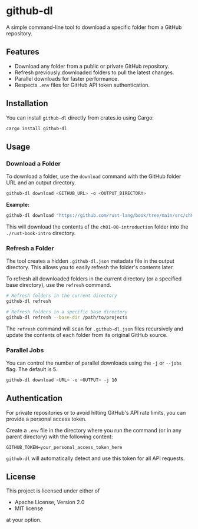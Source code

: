 # github-dl

A simple command-line tool to download a specific folder from a GitHub repository.

## Features

- Download any folder from a public or private GitHub repository.
- Refresh previously downloaded folders to pull the latest changes.
- Parallel downloads for faster performance.
- Respects `.env` files for GitHub API token authentication.

## Installation

You can install `github-dl` directly from crates.io using Cargo:

```sh
cargo install github-dl
```

## Usage

### Download a Folder

To download a folder, use the `download` command with the GitHub folder URL and an output directory.

```sh
github-dl download <GITHUB_URL> -o <OUTPUT_DIRECTORY>
```

**Example:**

```sh
github-dl download "https://github.com/rust-lang/book/tree/main/src/ch01-00-introduction" -o ./rust-book-intro
```

This will download the contents of the `ch01-00-introduction` folder into the `./rust-book-intro` directory.

### Refresh a Folder

The tool creates a hidden `.github-dl.json` metadata file in the output directory. This allows you to easily refresh the folder's contents later.

To refresh all downloaded folders in the current directory (or a specified base directory), use the `refresh` command.

```sh
# Refresh folders in the current directory
github-dl refresh

# Refresh folders in a specific base directory
github-dl refresh --base-dir /path/to/projects
```

The `refresh` command will scan for `.github-dl.json` files recursively and update the contents of each folder from its original GitHub source.

### Parallel Jobs

You can control the number of parallel downloads using the `-j` or `--jobs` flag. The default is 5.

```sh
github-dl download <URL> -o <OUTPUT> -j 10
```

## Authentication

For private repositories or to avoid hitting GitHub's API rate limits, you can provide a personal access token.

Create a `.env` file in the directory where you run the command (or in any parent directory) with the following content:

```
GITHUB_TOKEN=your_personal_access_token_here
```

`github-dl` will automatically detect and use this token for all API requests.

## License

This project is licensed under either of
* Apache License, Version 2.0
* MIT license

at your option.